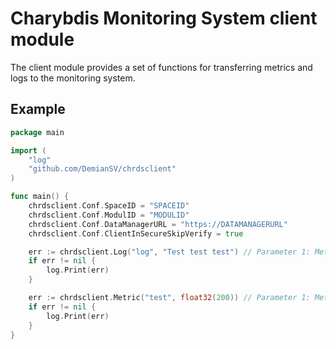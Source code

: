 # Charybdis Monitoring System client module

The client module provides a set of functions for transferring metrics and logs to the monitoring system.

## Example

```go
package main

import (
    "log"
    "github.com/DemianSV/chrdsclient"
)

func main() {
    chrdsclient.Conf.SpaceID = "SPACEID"
    chrdsclient.Conf.ModulID = "MODULID"
    chrdsclient.Conf.DataManagerURL = "https://DATAMANAGERURL"
    chrdsclient.Conf.ClientInSecureSkipVerify = true

    err := chrdsclient.Log("log", "Test test test") // Parameter 1: Metric name, Parameter 2: Value (string).
    if err != nil {
        log.Print(err)
    }

    err := chrdsclient.Metric("test", float32(200)) // Parameter 1: Metric name, Parameter 2: Value (float32).
    if err != nil {
        log.Print(err)
    }
}
```
